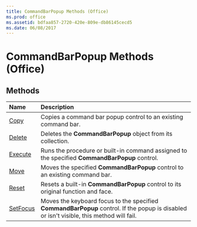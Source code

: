 ```yaml
---
title: CommandBarPopup Methods (Office)
ms.prod: office
ms.assetid: bdfaa857-2720-420e-809e-db86145cecd5
ms.date: 06/08/2017
---
```



# CommandBarPopup Methods (Office)

## Methods



|**Name**|**Description**|
|:-----|:-----|
|[Copy](commandbarpopup-copy-method-office.md)|Copies a command bar popup control to an existing command bar.|
|[Delete](commandbarpopup-delete-method-office.md)|Deletes the  **CommandBarPopup** object from its collection.|
|[Execute](commandbarpopup-execute-method-office.md)|Runs the procedure or built-in command assigned to the specified  **CommandBarPopup** control.|
|[Move](commandbarpopup-move-method-office.md)|Moves the specified  **CommandBarPopup** control to an existing command bar.|
|[Reset](commandbarpopup-reset-method-office.md)|Resets a built-in  **CommandBarPopup** control to its original function and face.|
|[SetFocus](commandbarpopup-setfocus-method-office.md)|Moves the keyboard focus to the specified  **CommandBarPopup** control. If the popup is disabled or isn't visible, this method will fail.|

